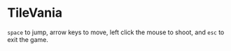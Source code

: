 # TileVania
`space` to jump, arrow keys to move, left click the mouse to shoot, and `esc` to exit the game.